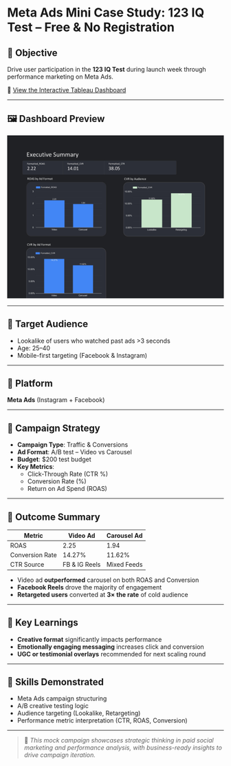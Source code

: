 #  Meta Ads Mini Case Study: 123 IQ Test – Free & No Registration

## 📍 Objective
Drive user participation in the **123 IQ Test** during launch week through performance marketing on Meta Ads.

🔗 [View the Interactive Tableau Dashboard](https://lookerstudio.google.com/reporting/98c74962-0ffc-4742-82ed-14afddbe9e14)

---

## 🖼️ Dashboard Preview

![Dashboard Preview](MetaAds_Mini_Case_Study.jpg)

---

## 📍 Target Audience
- Lookalike of users who watched past ads >3 seconds  
- Age: 25–40  
- Mobile-first targeting (Facebook & Instagram)

---

## 📍 Platform
**Meta Ads** (Instagram + Facebook)

---

## 📍 Campaign Strategy
- **Campaign Type**: Traffic & Conversions  
- **Ad Format**: A/B test – Video vs Carousel  
- **Budget**: $200 test budget  
- **Key Metrics**:  
  - Click-Through Rate (CTR %)  
  - Conversion Rate (%)  
  - Return on Ad Spend (ROAS)

---

## 📍 Outcome Summary

| Metric           | Video Ad       | Carousel Ad    |
|------------------|----------------|----------------|
| ROAS             | 2.25           | 1.94           |
| Conversion Rate  | 14.27%         | 11.62%         |
| CTR Source       | FB & IG  Reels | Mixed Feeds    | 

- Video ad **outperformed** carousel on both ROAS and Conversion
- **Facebook Reels** drove the majority of engagement
- **Retargeted users** converted at **3× the rate** of cold audience

---

## 📍 Key Learnings
- **Creative format** significantly impacts performance
- **Emotionally engaging messaging** increases click and conversion
- **UGC or testimonial overlays** recommended for next scaling round

---

## 📍 Skills Demonstrated
- Meta Ads campaign structuring
- A/B creative testing logic
- Audience targeting (Lookalike, Retargeting)
- Performance metric interpretation (CTR, ROAS, Conversion)

---

> 📌 *This mock campaign showcases strategic thinking in paid social marketing and performance analysis, with business-ready insights to drive campaign iteration.*
